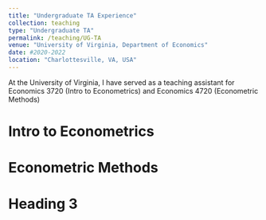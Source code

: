 ```yaml
---
title: "Undergraduate TA Experience"
collection: teaching
type: "Undergraduate TA"
permalink: /teaching/UG-TA
venue: "University of Virginia, Department of Economics"
date: #2020-2022
location: "Charlottesville, VA, USA"
---
```


At the University of Virginia, I have served as a teaching assistant for Economics 3720 (Intro to Econometrics) and Economics 4720 (Econometric Methods) 

Intro to Econometrics
======

Econometric Methods
======

Heading 3
======